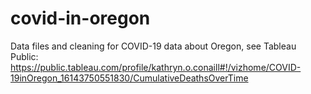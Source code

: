 # covid-in-oregon
Data files and cleaning for COVID-19 data about Oregon, see Tableau Public: https://public.tableau.com/profile/kathryn.o.conaill#!/vizhome/COVID-19inOregon_16143750551830/CumulativeDeathsOverTime
